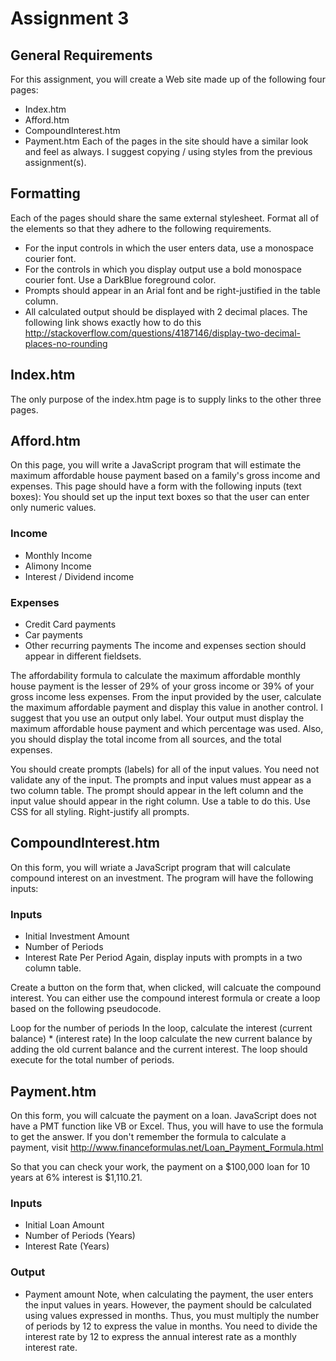 # Assignment 3

## General Requirements
For this assignment, you will create a Web site made up of the following four pages: 
+ Index.htm
+ Afford.htm
+ CompoundInterest.htm
+ Payment.htm
Each of the pages in the site should have a similar look and feel as always. I suggest copying / using styles from the previous assignment(s). 

## Formatting
Each of the pages should share the same external stylesheet. Format all of the elements so that they adhere to the following requirements.
+ For the input controls in which the user enters data, use a monospace courier font.
+ For the controls in which you display output use a bold monospace courier font. Use a DarkBlue foreground color.
+ Prompts should appear in an Arial font and be right-justified in the table column.
+ All calculated output should be displayed with 2 decimal places. The following link shows exactly how to do this http://stackoverflow.com/questions/4187146/display-two-decimal-places-no-rounding

## Index.htm
The only purpose of the index.htm page is to supply links to the other three pages. 

## Afford.htm
On this page, you will write a JavaScript program that will estimate the maximum affordable house payment based on a family's gross income and expenses. This page should have a form with the following inputs (text boxes): You should set up the input text boxes so that the user can enter only numeric values.

### Income
+ Monthly Income
+ Alimony Income
+ Interest / Dividend income 

### Expenses
+ Credit Card payments
+ Car payments
+ Other recurring payments
The income and expenses section should appear in different fieldsets. 

The affordability formula to calculate the maximum affordable monthly house payment is the lesser of 29% of your gross income or 39% of your gross income less expenses. From the input provided by the user, calculate the maximum affordable payment and display this value in another control. I suggest that you use an output only label. Your output must display the maximum affordable house payment and which percentage was used. Also, you should display the total income from all sources, and the total expenses. 

You should create prompts (labels) for all of the input values. You need not validate any of the input. The prompts and input values must appear as a two column table. The prompt should appear in the left column and the input value should appear in the right column. Use a table to do this. Use CSS for all styling. Right-justify all prompts. 

## CompoundInterest.htm
On this form, you will wriate a JavaScript program that will calculate compound interest on an investment. The program will have the following inputs:

### Inputs
+ Initial Investment Amount
+ Number of Periods
+ Interest Rate Per Period
Again, display inputs with prompts in a two column table. 

Create a button on the form that, when clicked, will calcuate the compound interest. You can either use the compound interest formula or create a loop based on the following pseudocode. 

Loop for the number of periods 
In the loop, calculate the interest (current balance) * (interest rate) 
In the loop calculate the new current balance by adding the old current balance and the current interest. 
The loop should execute for the total number of periods. 

## Payment.htm
On this form, you will calcuate the payment on a loan. JavaScript does not have a PMT function like VB or Excel. Thus, you will have to use the formula to get the answer. If you don't remember the formula to calculate a payment, visit http://www.financeformulas.net/Loan_Payment_Formula.html 

So that you can check your work, the payment on a $100,000 loan for 10 years at 6% interest is $1,110.21. 

### Inputs
+ Initial Loan Amount
+ Number of Periods (Years)
+ Interest Rate (Years) 

### Output
+ Payment amount
Note, when calculating the payment, the user enters the input values in years. However, the payment should be calculated using values expressed in months. Thus, you must multiply the number of periods by 12 to express the value in months. You need to divide the interest rate by 12 to express the annual interest rate as a monthly interest rate.
